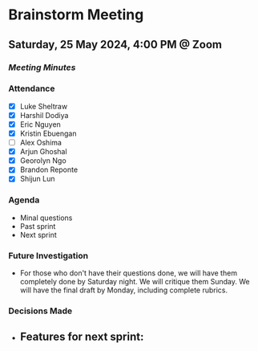 # Brainstorm Meeting
## Saturday, 25 May 2024, 4:00 PM @ Zoom
### _Meeting Minutes_

### Attendance
- [x] Luke Sheltraw
- [x] Harshil Dodiya 
- [x] Eric Nguyen
- [x] Kristin Ebuengan
- [ ] Alex Oshima
- [x] Arjun Ghoshal
- [x] Georolyn Ngo
- [x] Brandon Reponte
- [x] Shijun Lun

### Agenda
- Minal questions
- Past sprint
- Next sprint

### Future Investigation
- For those who don't have their questions done, we will have them completely done by Saturday night. We will critique them Sunday. We will have the final draft by Monday, including complete rubrics.

### Decisions Made
- Features for next sprint:
  - 
